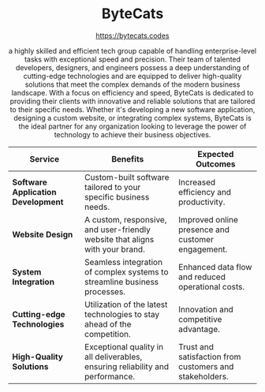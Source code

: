 <div align="center";>


# ByteCats

https://bytecats.codes



a highly skilled and efficient tech group capable of handling enterprise-level tasks with exceptional speed and precision. Their team of talented developers, designers, and engineers possess a deep understanding of cutting-edge technologies and are equipped to deliver high-quality solutions that meet the complex demands of the modern business landscape. With a focus on efficiency and speed, ByteCats is dedicated to providing their clients with innovative and reliable solutions that are tailored to their specific needs. Whether it's developing a new software application, designing a custom website, or integrating complex systems, ByteCats is the ideal partner for any organization looking to leverage the power of technology to achieve their business objectives.

| Service | Benefits | Expected Outcomes |
| --- | --- | --- |
| **Software Application Development** | Custom-built software tailored to your specific business needs. | Increased efficiency and productivity. |
| **Website Design** | A custom, responsive, and user-friendly website that aligns with your brand. | Improved online presence and customer engagement. |
| **System Integration** | Seamless integration of complex systems to streamline business processes. | Enhanced data flow and reduced operational costs. |
| **Cutting-edge Technologies** | Utilization of the latest technologies to stay ahead of the competition. | Innovation and competitive advantage. |
| **High-Quality Solutions** | Exceptional quality in all deliverables, ensuring reliability and performance. | Trust and satisfaction from customers and stakeholders. |

</div>
